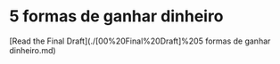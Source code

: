 # 5 formas de ganhar dinheiro

[Read the Final Draft](./[00%20Final%20Draft]%205 formas de ganhar dinheiro.md)
